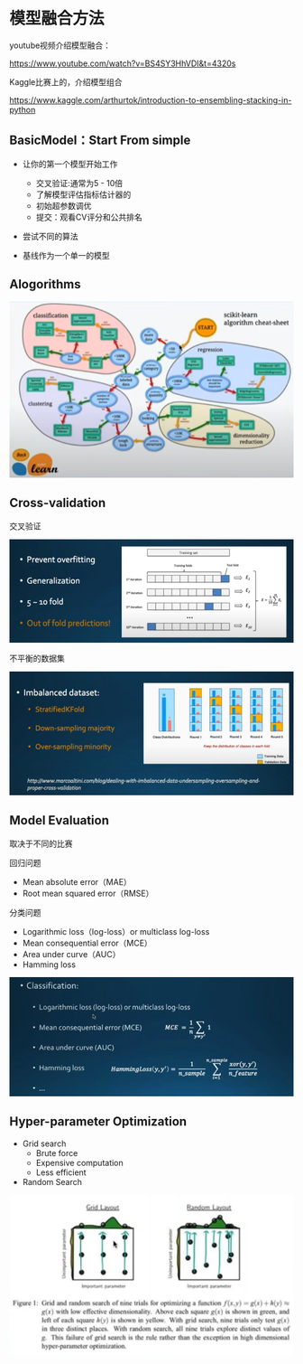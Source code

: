 # 模型融合方法

youtube视频介绍模型融合：

https://www.youtube.com/watch?v=BS4SY3HhVDI&t=4320s

Kaggle比赛上的，介绍模型组合

https://www.kaggle.com/arthurtok/introduction-to-ensembling-stacking-in-python

## BasicModel：Start From simple

- 让你的第一个模型开始工作
  - 交叉验证:通常为5 - 10倍
  - 了解模型评估指标估计器的
  - 初始超参数调优
  - 提交：观看CV评分和公共排名

- 尝试不同的算法
- 基线作为一个单一的模型

## Alogorithms


![image-20200509164810523](images/image-20200509164810523.png)

## Cross-validation

交叉验证


![image-20200509165602740](images/image-20200509165602740.png)



不平衡的数据集


![image-20200509170021718](images/image-20200509170021718.png)



## Model Evaluation

取决于不同的比赛

回归问题

- Mean absolute error（MAE）
- Root mean squared error（RMSE）

分类问题

- Logarithmic loss（log-loss）or multiclass log-loss
- Mean consequential error（MCE）
- Area under curve（AUC）
- Hamming loss


![image-20200509170428165](images/image-20200509170428165.png)



## Hyper-parameter Optimization

- Grid search
  - Brute force
  - Expensive computation
  - Less efficient
- Random Search


![image-20200509171212009](images/image-20200509171212009.png)